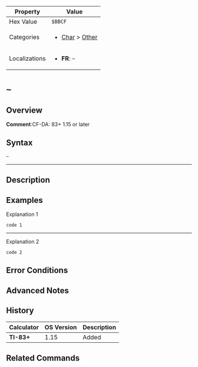 | Property      | Value |
|---------------|-------|
| Hex Value     | `$BBCF`|
| Categories    | <ul><li>[Char](<../categories/Char.md>) > [Other](<../categories/Char.md#Other>)</li></ul> |
| Localizations | <ul><li><b>FR</b>: `~`</li></ul> |

# `~`

## Overview


<b>Comment</b>:CF-DA: 83+ 1.15 or later


## Syntax
`~`

<hr>

## Description


## Examples

Explanation 1
```ti-basic
code 1
```
---
Explanation 2
```ti-basic
code 2
```

## Error Conditions


## Advanced Notes


## History
| Calculator | OS Version | Description |
|------------|------------|-------------|
| <b>TI-83+</b> | 1.15 | Added |

## Related Commands

